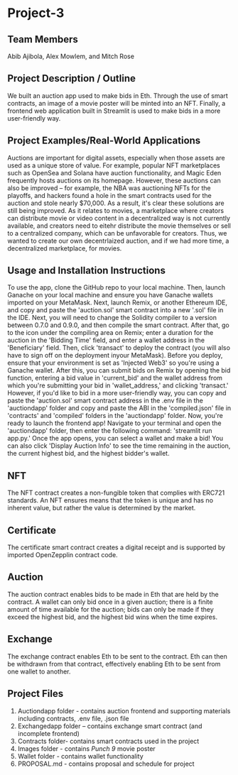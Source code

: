 # Project-3

## Team Members

Abib Ajibola, Alex Mowlem, and Mitch Rose

## Project Description / Outline

We built an auction app used to make bids in Eth. Through the use of smart contracts, an image of a movie poster will be minted into an NFT. Finally, a frontend web application built in Streamlit is used to make bids in a more user-friendly way.

## Project Examples/Real-World Applications
Auctions are important for digital assets, especially when those assets are used as a unique store of value. For example, popular NFT marketplaces such as OpenSea and Solana have auction functionality, and Magic Eden frequently hosts auctions on its homepage. However, these auctions can also be improved – for example, the NBA was auctioning NFTs for the playoffs, and hackers found a hole in the smart contracts used for the auction and stole nearly $70,000. As a result, it's clear these solutions are still being improved. As it relates to movies, a marketplace where creators can distribute movie or video content in a decentralized way is not currently available, and creators need to eitehr distribute the movie themselves or sell to a centralized company, which can be unfavorable for creators. Thus, we wanted to create our own decentrlaized auction, and if we had more time, a decentralized marketplace, for movies.

## Usage and Installation Instructions
To use the app, clone the GitHub repo to your local machine. Then, launch Ganache on your local machine and ensure you have Ganache wallets imported on your MetaMask. Next, launch Remix, or another Ethereum IDE, and copy and paste the 'auction.sol' smart contract into a new '.sol' file in the IDE. Next, you will need to change the Solidity compiler to a version between 0.7.0 and 0.9.0, and then compile the smart contract. After that, go to the icon under the compiling area on Remix; enter a duration for the auction in the 'Bidding Time' field, and enter a wallet address in the 'Beneficiary' field. Then, click 'transact' to deploy the contract (you will also have to sign off on the deployment inyour MetaMask). Before you deploy, ensure that your environment is set as 'Injected Web3' so you're using a Ganache wallet. After this, you can submit bids on Remix by opening the bid function, entering a bid value in 'current_bid' and the wallet address from which you're submitting your bid in 'wallet_address,' and clicking 'transact.' However, if you'd like to bid in a more user-friendly way, you can copy and paste the 'auction.sol' smart contract address in the .env file in the 'auctiondapp' folder and copy and paste the ABI in the 'compiled.json' file in 'contracts' and 'compiled' folders in the 'auctiondapp' folder. Now, you're ready to launch the frontend app! Navigate to your terminal and open the 'auctiondapp' folder, then enter the following command: 'streamlit run app.py.' Once the app opens, you can select a wallet and make a bid! You can also click 'Display Auction Info' to see the time remaining in the auction, the current highest bid, and the highest bidder's wallet.

## NFT
The NFT contract creates a non-fungible token that complies with ERC721 standards. An NFT ensures means that the token is unique and has no inherent value, but rather the value is determined by the market.
 
## Certificate
The certificate smart contract creates a digital receipt and is supported by imported OpenZepplin contract code.

## Auction
The auction contract enables bids to be made in Eth that are held by the contract. A wallet can only bid once in a given auction; there is a finite amount of time available for the auction; bids can only be made if they exceed the highest bid, and the highest bid wins when the time expires.

## Exchange
The exchange contract enables Eth to be sent to the contract. Eth can then be withdrawn from that contract, effectively enabling Eth to be sent from one wallet to another.

## Project Files
1. Auctiondapp folder - contains auction frontend and supporting materials including contracts, .env file, .json file
1. Exchangedapp folder – contains exchange smart contract (and incomplete frontend)
1. Contracts folder- contains smart contracts used in the project
1. Images folder - contains _Punch 9_ movie poster
1. Wallet folder - contains wallet functionality
1. PROPOSAL.md - contains proposal and schedule for project
